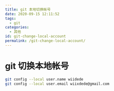 ```yaml
---
title: git 本地切换帐号
date: 2020-09-15 12:11:52
tags:
  - git
categories:
  - 其他
id: git-change-local-account
permalink: /git-change-local-account/
---
```


# git 切换本地帐号

```bash
git config --local user.name wiidede
git config --local user.email wiixdede@gmail.com
```
